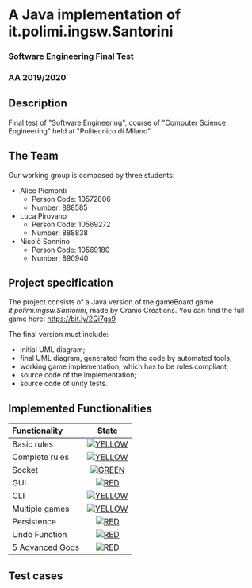 # A Java implementation of it.polimi.ingsw.Santorini
### Software Engineering Final Test
### AA 2019/2020
## Description
Final test of "Software Engineering", course of "Computer Science Engineering" held at "Politecnico di Milano".
## The Team
Our working group is composed by three students:
* Alice Piemonti
   * Person Code: 10572806
   * Number: 888585
* Luca Pirovano
    * Person Code: 10569272
    * Number: 888838
* Nicolò Sonnino
    * Person Code: 10569180 
    * Number: 890940
## Project specification
The project consists of a Java version of the gameBoard game *it.polimi.ingsw.Santorini*, made by Cranio Creations.
You can find the full game here: https://bit.ly/2Qi7gs9

The final version must include:
* initial UML diagram;
* final UML diagram, generated from the code by automated tools;
* working game implementation, which has to be rules compliant;
* source code of the implementation;
* source code of unity tests.

## Implemented Functionalities
| Functionality | State |
|:-----------------------|:------------------------------------:|
| Basic rules | [![YELLOW](https://placehold.it/15/ffdd00/ffdd00)](#) |
| Complete rules | [![YELLOW](https://placehold.it/15/ffdd00/ffdd00)](#) |
| Socket |[![GREEN](https://placehold.it/15/44bb44/44bb44)](#) |
| GUI | [![RED](https://placehold.it/15/f03c15/f03c15)](#) |
| CLI |[![YELLOW](https://placehold.it/15/ffdd00/ffdd00)](#) |
| Multiple games | [![YELLOW](https://placehold.it/15/ffdd00/ffdd00)](#)|
| Persistence | [![RED](https://placehold.it/15/f03c15/f03c15)](#) |
| Undo Function | [![RED](https://placehold.it/15/f03c15/f03c15)](#) |
| 5 Advanced Gods | [![RED](https://placehold.it/15/f03c15/f03c15)](#) |

<!--
[![RED](https://placehold.it/15/f03c15/f03c15)](#)
[![YELLOW](https://placehold.it/15/ffdd00/ffdd00)](#)
[![GREEN](https://placehold.it/15/44bb44/44bb44)](#)
-->

## Test cases

